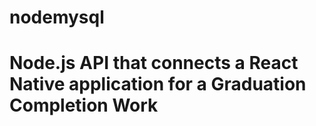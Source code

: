 # nodemysql
# Node.js API that connects a React Native application for a Graduation Completion Work
